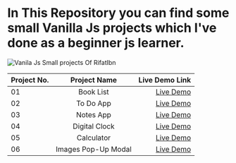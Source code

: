 # In This Repository you can find some small **Vanilla Js** projects which I've done as a beginner js learner. <br>

![Vanila Js Small projects Of RifatIbn](https://repository-images.githubusercontent.com/348590462/91cc9200-8718-11eb-9f89-7c21e29ab3e1)



| Project No.| Project Name | Live Demo Link |
| :---         |     :---:      |          ---: |
| 01     |        Book List    | [Live Demo](https://rifatibn-book-list.netlify.app/)   |
| 02   |        To Do App   | [Live Demo](https://rifatibn-todo-app.netlify.app/)   |
| 03   |       Notes App   | [Live Demo](https://rifatibn-notesapp.netlify.app/)   |
| 04  |       Digital Clock  | [Live Demo](https://rifatibn-digital-clock.netlify.app/)   |
| 05  |       Calculator | [Live Demo](https://rifatibn-calculator2.netlify.app)   |
| 06 | Images Pop-Up Modal | [Live Demo](https://rifatibn-imgmodal.netlify.app)|


